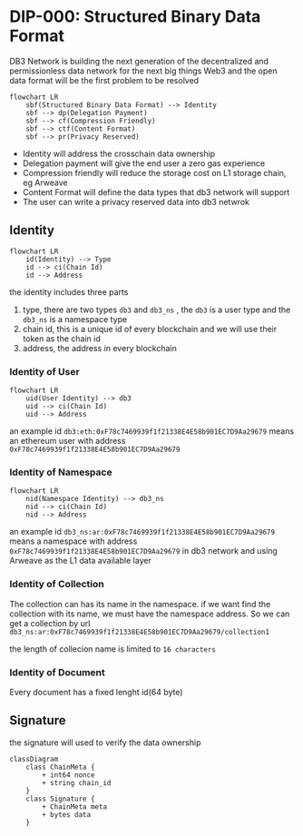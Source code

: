 # DIP-000: Structured Binary Data Format

DB3 Network is building the next generation of the decentralized and permissionless data network for the next big things Web3 and the open data format will be the first problem to be resolved

```mermaid
flowchart LR
    sbf(Structured Binary Data Format) --> Identity
    sbf --> dp(Delegation Payment)
    sbf --> cf(Compression Friendly)
    sbf --> ctf(Content Format)
    sbf --> pr(Privacy Reserved)
```

* Identity will address the crosschain data ownership
* Delegation payment will give the end user a zero gas experience
* Compression friendly will reduce the storage cost on L1 storage chain, eg Arweave
* Content Format will define the data types that db3 network will support
* The user can write a privacy reserved data into db3 netwrok


## Identity

```mermaid
flowchart LR
    id(Identity) --> Type
    id --> ci(Chain Id)
    id --> Address
```

the identity includes three parts

1. type, there are two types `db3` and `db3_ns` , the `db3` is a user type and the `db3_ns` is a namespace type
2. chain id, this is a unique id of every blockchain and we will use their token as the chain id
3. address, the address in every blockchain


### Identity of User

```mermaid
flowchart LR
    uid(User Identity) --> db3
    uid --> ci(Chain Id)
    uid --> Address
```

an example id `db3:eth:0xF78c7469939f1f21338E4E58b901EC7D9Aa29679` means an ethereum user with address `0xF78c7469939f1f21338E4E58b901EC7D9Aa29679`


### Identity of Namespace

```mermaid
flowchart LR
    nid(Namespace Identity) --> db3_ns
    nid --> ci(Chain Id)
    nid --> Address
```

an example id `db3_ns:ar:0xF78c7469939f1f21338E4E58b901EC7D9Aa29679` means a namespace with address `0xF78c7469939f1f21338E4E58b901EC7D9Aa29679` in db3 network and using Arweave as the L1 data available layer

### Identity of Collection

The collection can has its name in the namespace. if we want find the collection with its name, we must have the namespace address. So we can get a collection by url `db3_ns:ar:0xF78c7469939f1f21338E4E58b901EC7D9Aa29679/collection1`

the length of collecion name is limited to `16 characters`

### Identity of Document

Every document has a fixed lenght id(64 byte)


## Signature

the signature will used to verify the data ownership

```mermaid
classDiagram
    class ChainMeta {
        + int64 nonce
        + string chain_id
    }
    class Signature {
        + ChainMeta meta
        + bytes data
    }
```
